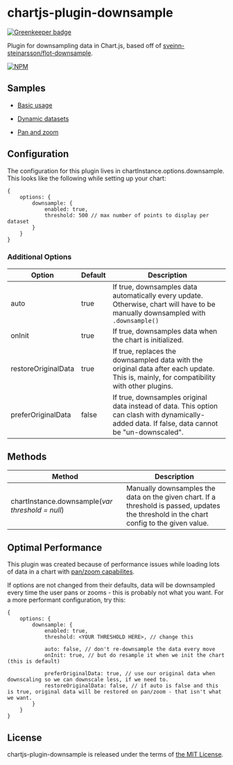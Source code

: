 # chartjs-plugin-downsample

[![Greenkeeper badge](https://badges.greenkeeper.io/AlbinoDrought/chartjs-plugin-downsample.svg)](https://greenkeeper.io/)

Plugin for downsampling data in Chart.js, based off of [sveinn-steinarsson/flot-downsample](https://github.com/sveinn-steinarsson/flot-downsample).

[![NPM](https://nodei.co/npm/chartjs-plugin-downsample.png)](https://npmjs.org/package/chartjs-plugin-downsample)

## Samples

* [Basic usage](https://albinodrought.github.io/chartjs-plugin-downsample/samples/data.html)

* [Dynamic datasets](https://albinodrought.github.io/chartjs-plugin-downsample/samples/many-datasets.html)

* [Pan and zoom](https://albinodrought.github.io/chartjs-plugin-downsample/samples/panzoom.html)

## Configuration

The configuration for this plugin lives in chartInstance.options.downsample. This looks like the following while setting up your chart:

```
{
    options: {
        downsample: {
            enabled: true,
            threshold: 500 // max number of points to display per dataset
        }
    }
}
```

### Additional Options

| Option              	| Default 	| Description                                                                                                                             	|
| ---------------------	| ---------	| -----------------------------------------------------------------------------------------------------------------------------------------	|
| auto                	| true    	| If true, downsamples data automatically every update. Otherwise, chart will have to be manually downsampled with `.downsample()`       	|
| onInit              	| true    	| If true, downsamples data when the chart is initialized.                                                                                	|
| restoreOriginalData 	| true    	| If true, replaces the downsampled data with the original data after each update. This is, mainly, for compatibility with other plugins. 	|
| preferOriginalData  	| false   	| If true, downsamples original data instead of data. This option can clash with dynamically-added data. If false, data cannot be "un-downscaled".                                 	|

## Methods

| Method                                         	| Description                                                                                                                               	|
|------------------------------------------------	|-------------------------------------------------------------------------------------------------------------------------------------------	|
| chartInstance.downsample(*var threshold = null*) 	| Manually downsamples the data on the given chart. If a threshold is passed, updates the threshold in the chart config to the given value. 	|

## Optimal Performance

This plugin was created because of performance issues while loading lots of data in a chart with [pan/zoom capabilites](https://github.com/chartjs/chartjs-plugin-zoom/).

If options are not changed from their defaults, data will be downsampled every time the user pans or zooms - this is probably not what you want. For a more performant configuration, try this:

```
{
    options: {
        downsample: {
            enabled: true,
            threshold: <YOUR THRESHOLD HERE>, // change this
            
            auto: false, // don't re-downsample the data every move
            onInit: true, // but do resample it when we init the chart (this is default)
            
            preferOriginalData: true, // use our original data when downscaling so we can downscale less, if we need to.
            restoreOriginalData: false, // if auto is false and this is true, original data will be restored on pan/zoom - that isn't what we want.
        }
    }
}
```

## License

chartjs-plugin-downsample is released under the terms of [the MIT License](http://www.opensource.org/licenses/MIT).